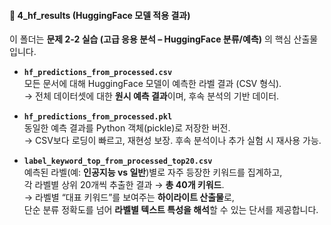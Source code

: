 #### 📂 4_hf_results (HuggingFace 모델 적용 결과)

이 폴더는 **문제 2-2 실습 (고급 응용 분석 – HuggingFace 분류/예측)** 의 핵심 산출물입니다.  

- **`hf_predictions_from_processed.csv`**  
  모든 문서에 대해 HuggingFace 모델이 예측한 라벨 결과 (CSV 형식).  
  → 전체 데이터셋에 대한 **원시 예측 결과**이며, 후속 분석의 기반 데이터.

- **`hf_predictions_from_processed.pkl`**  
  동일한 예측 결과를 Python 객체(pickle)로 저장한 버전.  
  → CSV보다 로딩이 빠르고, 재현성 보장. 후속 분석이나 추가 실험 시 재사용 가능.

- **`label_keyword_top_from_processed_top20.csv`**  
  예측된 라벨(예: **인공지능 vs 일반**)별로 자주 등장한 키워드를 집계하고,  
  각 라벨별 상위 20개씩 추출한 결과 → **총 40개 키워드**.  
  → 라벨별 “대표 키워드”를 보여주는 **하이라이트 산출물**로,  
  단순 분류 정확도를 넘어 **라벨별 텍스트 특성을 해석**할 수 있는 단서를 제공합니다.
